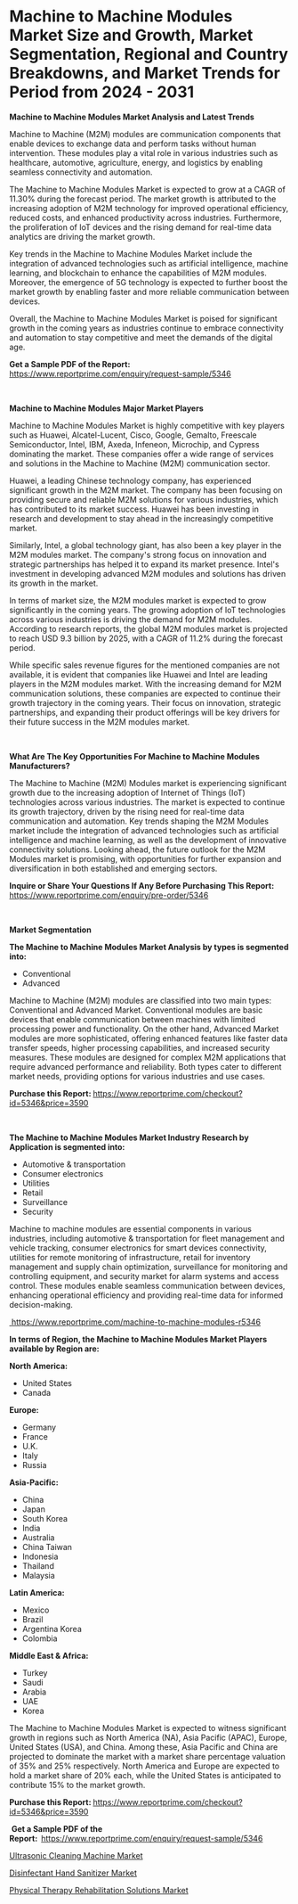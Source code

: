 <p><h1>Machine to Machine Modules Market Size and Growth, Market Segmentation, Regional and Country Breakdowns, and Market Trends for Period from 2024 -  2031</h1></p><p><strong>Machine to Machine Modules Market Analysis and Latest Trends</strong></p>
<p><p>Machine to Machine (M2M) modules are communication components that enable devices to exchange data and perform tasks without human intervention. These modules play a vital role in various industries such as healthcare, automotive, agriculture, energy, and logistics by enabling seamless connectivity and automation.</p><p>The Machine to Machine Modules Market is expected to grow at a CAGR of 11.30% during the forecast period. The market growth is attributed to the increasing adoption of M2M technology for improved operational efficiency, reduced costs, and enhanced productivity across industries. Furthermore, the proliferation of IoT devices and the rising demand for real-time data analytics are driving the market growth.</p><p>Key trends in the Machine to Machine Modules Market include the integration of advanced technologies such as artificial intelligence, machine learning, and blockchain to enhance the capabilities of M2M modules. Moreover, the emergence of 5G technology is expected to further boost the market growth by enabling faster and more reliable communication between devices.</p><p>Overall, the Machine to Machine Modules Market is poised for significant growth in the coming years as industries continue to embrace connectivity and automation to stay competitive and meet the demands of the digital age.</p></p>
<p><strong>Get a Sample PDF of the Report:&nbsp;</strong> <a href="https://www.reportprime.com/enquiry/request-sample/5346">https://www.reportprime.com/enquiry/request-sample/5346</a></p>
<p>&nbsp;</p>
<p><strong>Machine to Machine Modules Major Market Players</strong></p>
<p><p>Machine to Machine Modules Market is highly competitive with key players such as Huawei, Alcatel-Lucent, Cisco, Google, Gemalto, Freescale Semiconductor, Intel, IBM, Axeda, Infeneon, Microchip, and Cypress dominating the market. These companies offer a wide range of services and solutions in the Machine to Machine (M2M) communication sector.</p><p>Huawei, a leading Chinese technology company, has experienced significant growth in the M2M market. The company has been focusing on providing secure and reliable M2M solutions for various industries, which has contributed to its market success. Huawei has been investing in research and development to stay ahead in the increasingly competitive market.</p><p>Similarly, Intel, a global technology giant, has also been a key player in the M2M modules market. The company's strong focus on innovation and strategic partnerships has helped it to expand its market presence. Intel's investment in developing advanced M2M modules and solutions has driven its growth in the market.</p><p>In terms of market size, the M2M modules market is expected to grow significantly in the coming years. The growing adoption of IoT technologies across various industries is driving the demand for M2M modules. According to research reports, the global M2M modules market is projected to reach USD 9.3 billion by 2025, with a CAGR of 11.2% during the forecast period.</p><p>While specific sales revenue figures for the mentioned companies are not available, it is evident that companies like Huawei and Intel are leading players in the M2M modules market. With the increasing demand for M2M communication solutions, these companies are expected to continue their growth trajectory in the coming years. Their focus on innovation, strategic partnerships, and expanding their product offerings will be key drivers for their future success in the M2M modules market.</p></p>
<p>&nbsp;</p>
<p><strong>What Are The Key Opportunities For Machine to Machine Modules Manufacturers?</strong></p>
<p><p>The Machine to Machine (M2M) Modules market is experiencing significant growth due to the increasing adoption of Internet of Things (IoT) technologies across various industries. The market is expected to continue its growth trajectory, driven by the rising need for real-time data communication and automation. Key trends shaping the M2M Modules market include the integration of advanced technologies such as artificial intelligence and machine learning, as well as the development of innovative connectivity solutions. Looking ahead, the future outlook for the M2M Modules market is promising, with opportunities for further expansion and diversification in both established and emerging sectors.</p></p>
<p><strong>Inquire or Share Your Questions If Any Before Purchasing This Report:</strong> <a href="https://www.reportprime.com/enquiry/pre-order/5346">https://www.reportprime.com/enquiry/pre-order/5346</a></p>
<p>&nbsp;</p>
<p><strong>Market Segmentation</strong></p>
<p><strong>The Machine to Machine Modules Market Analysis by types is segmented into:</strong></p>
<p><ul><li>Conventional</li><li>Advanced</li></ul></p>
<p><p>Machine to Machine (M2M) modules are classified into two main types: Conventional and Advanced Market. Conventional modules are basic devices that enable communication between machines with limited processing power and functionality. On the other hand, Advanced Market modules are more sophisticated, offering enhanced features like faster data transfer speeds, higher processing capabilities, and increased security measures. These modules are designed for complex M2M applications that require advanced performance and reliability. Both types cater to different market needs, providing options for various industries and use cases.</p></p>
<p><strong>Purchase this Report:&nbsp;</strong><a href="https://www.reportprime.com/checkout?id=5346&price=3590">https://www.reportprime.com/checkout?id=5346&price=3590</a></p>
<p>&nbsp;</p>
<p><strong>The Machine to Machine Modules Market Industry Research by Application is segmented into:</strong></p>
<p><ul><li>Automotive & transportation</li><li>Consumer electronics</li><li>Utilities</li><li>Retail</li><li>Surveillance</li><li>Security</li></ul></p>
<p><p>Machine to machine modules are essential components in various industries, including automotive & transportation for fleet management and vehicle tracking, consumer electronics for smart devices connectivity, utilities for remote monitoring of infrastructure, retail for inventory management and supply chain optimization, surveillance for monitoring and controlling equipment, and security market for alarm systems and access control. These modules enable seamless communication between devices, enhancing operational efficiency and providing real-time data for informed decision-making.</p></p>
<p><a href="https://www.reportprime.com/machine-to-machine-modules-r5346">&nbsp;https://www.reportprime.com/machine-to-machine-modules-r5346</a></p>
<p><strong>In terms of Region, the Machine to Machine Modules Market Players available by Region are:</strong></p>
<p>
    <p> <strong> North America: </strong>
        <ul>
            <li>United States</li>
            <li>Canada</li>
        </ul>
        </p> 
    <p> <strong> Europe: </strong>
        <ul>
            <li>Germany</li>
            <li>France</li>
            <li>U.K.</li>
            <li>Italy</li>
            <li>Russia</li>
        </ul>
        </p> 
    <p> <strong> Asia-Pacific: </strong>
        <ul>
            <li>China</li>
            <li>Japan</li>
            <li>South Korea</li>
            <li>India</li>
            <li>Australia</li>
            <li>China Taiwan</li>
            <li>Indonesia</li>
            <li>Thailand</li>
            <li>Malaysia</li>
        </ul>
        </p> 
    <p> <strong> Latin America: </strong>
        <ul>
            <li>Mexico</li>
            <li>Brazil</li>
            <li>Argentina Korea</li>
            <li>Colombia</li>
        </ul>
        </p> 
    <p> <strong> Middle East & Africa: </strong>
        <ul>
            <li>Turkey</li>
            <li>Saudi</li>
            <li>Arabia</li>
            <li>UAE</li>
            <li>Korea</li>
        </ul>
    </p>
    </p>
<p><p>The Machine to Machine Modules Market is expected to witness significant growth in regions such as North America (NA), Asia Pacific (APAC), Europe, United States (USA), and China. Among these, Asia Pacific and China are projected to dominate the market with a market share percentage valuation of 35% and 25% respectively. North America and Europe are expected to hold a market share of 20% each, while the United States is anticipated to contribute 15% to the market growth.</p></p>
<p><strong>Purchase this Report: </strong><a href="https://www.reportprime.com/checkout?id=5346&price=3590">https://www.reportprime.com/checkout?id=5346&price=3590</a></p>
<p>&nbsp;<strong>Get a Sample PDF of the Report:&nbsp;&nbsp;</strong><a href="https://www.reportprime.com/enquiry/request-sample/5346">https://www.reportprime.com/enquiry/request-sample/5346</a></p>
<p><strong></strong></p>
<p><p><a href="https://www.linkedin.com/pulse/decoding-ultrasonic-cleaning-machine-market-metrics-share-trends-unctf">Ultrasonic Cleaning Machine Market</a></p><p><a href="https://www.linkedin.com/pulse/disinfectant-hand-sanitizer-market-analysis-sze-forecasted-ta7ee">Disinfectant Hand Sanitizer Market</a></p><p><a href="https://www.linkedin.com/pulse/physical-therapy-rehabilitation-solutions-market-size-trends-necge">Physical Therapy Rehabilitation Solutions Market</a></p></p>